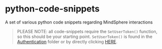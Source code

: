 # python-code-snippets
A set of various python code snippets regarding MindSphere interactions

> PLEASE NOTE: all code-snippets require the `SetUserToken()` function, so this should be your starting point. `SetUserToken()` is found in the [Authentication](/Authentication) folder or by directly clicking [HERE](/Authentication/auth.py).
